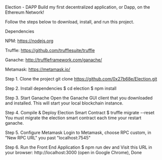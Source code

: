 Election - DAPP
Build my first decentralized application, or Dapp, on the Ethereum Network!

Follow the steps below to download, install, and run this project.

Dependencies

NPM: https://nodejs.org

Truffle: https://github.com/trufflesuite/truffle

Ganache: http://truffleframework.com/ganache/

Metamask: https://metamask.io/

Step 1. Clone the project
git clone https://github.com/0x27b68e/Election.git

Step 2. Install dependencies
$ cd election
$ npm install

Step 3. Start Ganache
Open the Ganache GUI client that you downloaded and installed. This will start your local blockchain instance.

Step 4. Compile & Deploy Election Smart Contract
$ truffle migrate --reset You must migrate the election smart contract each time your restart ganache.

Step 5. Configure Metamask
Login to Metamask, choose RPC custom, in "New RPC URL" you past "localhost:7545"

Step 6. Run the Front End Application
$ npm run dev and Visit this URL in your browser: http://localhost:3000 (open in Google Chrome), Done 

